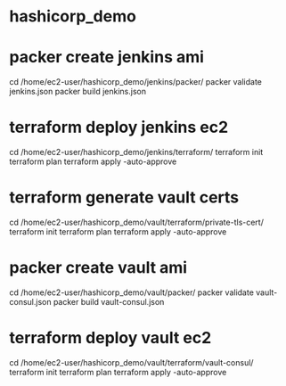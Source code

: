 # hashicorp_demo

# packer create jenkins ami
cd /home/ec2-user/hashicorp_demo/jenkins/packer/
packer validate jenkins.json
packer build jenkins.json

# terraform deploy jenkins ec2
cd /home/ec2-user/hashicorp_demo/jenkins/terraform/
terraform init
terraform plan
terraform apply -auto-approve

# terraform generate vault certs
cd /home/ec2-user/hashicorp_demo/vault/terraform/private-tls-cert/
terraform init
terraform plan
terraform apply -auto-approve

# packer create vault ami
cd /home/ec2-user/hashicorp_demo/vault/packer/
packer validate vault-consul.json
packer build vault-consul.json

# terraform deploy vault ec2
cd /home/ec2-user/hashicorp_demo/vault/terraform/vault-consul/
terraform init
terraform plan
terraform apply -auto-approve
